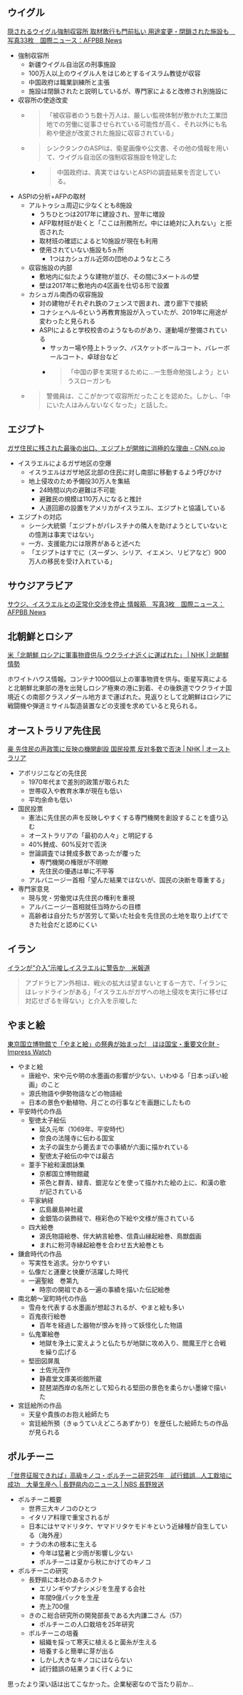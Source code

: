 ## ウイグル

[隠されるウイグル強制収容所 取材敢行も門前払い 用途変更・閉鎖された施設も　写真33枚　国際ニュース：AFPBB News](https://www.afpbb.com/articles/-/3481653)

- 強制収容所
  - 新疆ウイグル自治区の刑事施設
  - 100万人以上のウイグル人をはじめとするイスラム教徒が収容
  - 中国政府は職業訓練所と主張
  - 施設は閉鎖されたと説明しているが、専門家によると改修され別施設に
- 収容所の使途改変
  - > 「被収容者のうち数十万人は、厳しい監視体制が敷かれた工業団地での労働に従事させられている可能性が高く、それ以外にも名称や使途が改変された施設に収容されている」
  - > シンクタンクのASPIは、衛星画像や公文書、その他の情報を用いて、ウイグル自治区の強制収容施設を特定した
    - > 中国政府は、真実ではないとASPIの調査結果を否定している。
- ASPIの分析+AFPの取材
  - アルトゥシュ周辺に少なくとも8施設
    - うちひとつは2017年に建設され、翌年に増設
    - AFP取材班が赴くと「ここは刑務所だ。中には絶対に入れない」と拒否された
    - 取材班の確認によると10施設が現在も利用
    - 使用されていない施設も5ヵ所
      - 1つはカシュガル近郊の団地のようなところ
  - 収容施設の内部
    - 敷地内に似たような建物が並び、その間に3メートルの壁
    - 壁は2017年に敷地内の4区画を仕切る形で設置
  - カシュガル南西の収容施設
    - 対の建物がそれぞれ鉄のフェンスで囲まれ、渡り廊下で接続
    - コナシェヘル‐6という再教育施設が入っていたが、2019年に用途が変わったと見られる
    - ASPIによると学校校舎のようなものがあり、運動場が整備されている
      - サッカー場や陸上トラック、バスケットボールコート、バレーボールコート、卓球台など
      - > 「中国の夢を実現するために…一生懸命勉強しよう」というスローガンも
  - > 警備員は、ここがかつて収容所だったことを認めた。しかし、「中にいた人はみんないなくなった」と話した。

## エジプト

[ガザ住民に残された最後の出口、エジプトが開放に消極的な理由 - CNN.co.jp](https://www.cnn.co.jp/world/35210278.html)

- イスラエルによるガザ地区の空爆
  - イスラエルはガザ地区北部の住民に対し南部に移動するよう呼びかけ
  - 地上侵攻のため予備役30万人を集結
    - 24時間以内の避難は不可能
    - 避難民の規模は110万人になると推計
    - 人道回廊の設置をアメリカがイスラエル、エジプトと協議している
- エジプトの対応
  - シーシ大統領「エジプトがパレスチナの隣人を助けようとしていないとの憶測は事実ではない」
  - 一方、支援能力には限界があると述べた
  - 「エジプトはすでに（スーダン、シリア、イエメン、リビアなど）900万人の移民を受け入れている」

## サウジアラビア

[サウジ、イスラエルとの正常化交渉を停止 情報筋　写真3枚　国際ニュース：AFPBB News](https://www.afpbb.com/articles/-/3486219)

## 北朝鮮とロシア

[米「北朝鮮 ロシアに軍事物資供与 ウクライナ近くに運ばれた」 | NHK | 北朝鮮情勢](https://www3.nhk.or.jp/news/html/20231014/k10014225231000.html)

ホワイトハウス情報。コンテナ1000個以上の軍事物資を供与。衛星写真によると北朝鮮北東部の港を出発しロシア極東の港に到着、その後鉄道でウクライナ国境近くの南部クラスノダール地方まで運ばれた。見返りとして北朝鮮はロシアに戦闘機や弾道ミサイル製造装置などの支援を求めていると見られる。

## オーストラリア先住民

[豪 先住民の声政策に反映の機関創設 国民投票 反対多数で否決 | NHK | オーストラリア](https://www3.nhk.or.jp/news/html/20231015/k10014225761000.html)

- アボリジニなどの先住民
  - 1970年代まで差別的政策が取られた
  - 世帯収入や教育水準が現在も低い
  - 平均余命も低い
- 国民投票
  - 憲法に先住民の声を反映しやすくする専門機関を創設することを盛り込む
  - オーストラリアの「最初の人々」と明記する
  - 40%賛成、60%反対で否決
  - 世論調査では賛成多数であったが覆った
    - 専門機関の権限が不明瞭
    - 先住民の優遇は単に不平等
  - アルバニージー首相「望んだ結果ではないが、国民の決断を尊重する」
- 専門家意見
  - 現与党・労働党は先住民の権利を重視
  - アルバニージー首相就任当時からの目標
  - 高齢者は自分たちが苦労して築いた社会を先住民の土地を取り上げてできた社会だと認めにくい

## イラン

[イランが“介入”示唆しイスラエルに警告か　米報道](https://news.tv-asahi.co.jp/news_international/articles/000319958.html)

> アブドラヒアン外相は、戦火の拡大は望まないとする一方で、「イランにはレッドラインがある」「イスラエルがガザへの地上侵攻を実行に移せば対応せざるを得ない」と介入を示唆した

## やまと絵

[東京国立博物館で「やまと絵」の祭典が始まった!　ほほ国宝・重要文化財 - Impress Watch](https://www.watch.impress.co.jp/docs/news/1538491.html)

- やまと絵
  - 唐絵や、宋や元や明の水墨画の影響が少ない、いわゆる「日本っぽい絵画」のこと
  - 源氏物語や伊勢物語などの物語絵
  - 日本の景色や動植物、月ごとの行事などを画題にしたもの
- 平安時代の作品
  - 聖徳太子絵伝
    - 延久元年（1069年、平安時代）
    - 奈良の法隆寺に伝わる国宝
    - 太子の誕生から薨去までの事績が六面に描かれている
    - 聖徳太子絵伝の中では最古
  - 葦手下絵和漢朗詠集
    - 京都国立博物館蔵
    - 茶色と群青、緑青、銀泥などを使って描かれた絵の上に、和漢の歌が記されている
  - 平家納経
    - 広島嚴島神社蔵
    - 金銀箔の装飾経で、極彩色の下絵や文様が施されている
  - 四大絵巻
    - 源氏物語絵巻、伴大納言絵巻、信貴山縁起絵巻、鳥獣戯画
    - まれに粉河寺縁起絵巻を合わせ五大絵巻とも
- 鎌倉時代の作品
  - 写実性を追求。分かりやすい
  - 仏像だと運慶と快慶が活躍した時代
  - 一遍聖絵　巻第九
    - 時宗の開祖である一遍の事績を描いた伝記絵巻
- 南北朝～室町時代の作品
  - 雪舟を代表する水墨画が想起されるが、やまと絵も多い
  - 百鬼夜行絵巻
    - 百年を経過した器物が恨みを持って妖怪化した物語
  - 仏鬼軍絵巻
    - 地獄を浄土に変えようと仏たちが地獄に攻め入り、閻魔王庁と合戦を繰り広げる
  - 堅田図屏風
    - 土佐光茂作
    - 静嘉堂文庫美術館所蔵
    - 琵琶湖西岸の名所として知られる堅田の景色を柔らかい墨線で描いた
- 宮廷絵所の作品
  - 天皇や貴族のお抱え絵師たち
  - 宮廷絵所預（きゅうていえどころあずかり）を歴任した絵師たちの作品が見られる

## ポルチーニ

[「世界征服できれば」高級キノコ・ポルチーニ研究25年　試行錯誤…人工栽培に成功　大量生産へ | 長野県内のニュース | NBS 長野放送](https://www.nbs-tv.co.jp/news/articles/?cid=15972)

- ポルチーニ概要
  - 世界三大キノコのひとつ
  - イタリア料理で重宝されるが
  - 日本にはヤマドリタケ、ヤマドリタケモドキという近縁種が自生している（海外産）
  - ナラの木の根本に生える
    - 今年は猛暑と少雨が影響し少ない
    - ポルチーニは夏から秋にかけてのキノコ
- ポルチーニの研究
  - 長野県に本社のあるホクト
    - エリンギやブナシメジを生産する会社
    - 年間9億パックを生産
    - 売上700億
  - きのこ総合研究所の開発部長である大内謙二さん（57）
    - ポルチーニの人口栽培を25年研究
  - ポルチーニの培養
    - 組織を採って寒天に植えると菌糸が生える
    - 培養すると簡単に芽が出る
    - しかし大きなキノコにはならない
    - 試行錯誤の結果うまく行くように

思ったより深い話は出てこなかった。企業秘密なので当たり前か…
